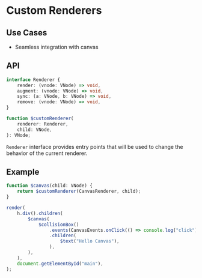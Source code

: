 # Custom Renderers

## Use Cases

- Seamless integration with canvas

## API

```ts
interface Renderer {
    render: (vnode: VNode) => void,
    augment: (vnode: VNode) => void,
    sync: (a: VNode, b: VNode) => void,
    remove: (vnode: VNode) => void,
}

function $customRenderer(
    renderer: Renderer,
    child: VNode,
): VNode;
```

`Renderer` interface provides entry points that will be used to change the behavior of the current renderer.

## Example

```ts
function $canvas(child: VNode) {
    return $customRenderer(CanvasRenderer, child);
}

render(
    h.div().children(
        $canvas(
            $collisionBox()
                .events(CanvasEvents.onClick(() => console.log("click")))
                .children(
                    $text("Hello Canvas"),
                ),
        ),
    ),
    document.getElementById("main"),
);
```
